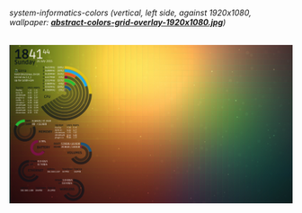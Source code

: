 ###### system-informatics-colors (vertical, left side, against 1920x1080, wallpaper: **[abstract-colors-grid-overlay-1920x1080.jpg](../WALLPAPERS/abstract-colors-grid-1920x1080.jpg)**)
![system-informatics-colors](img/system-informatics-colors.png?raw=true "system-informatics-colors")

